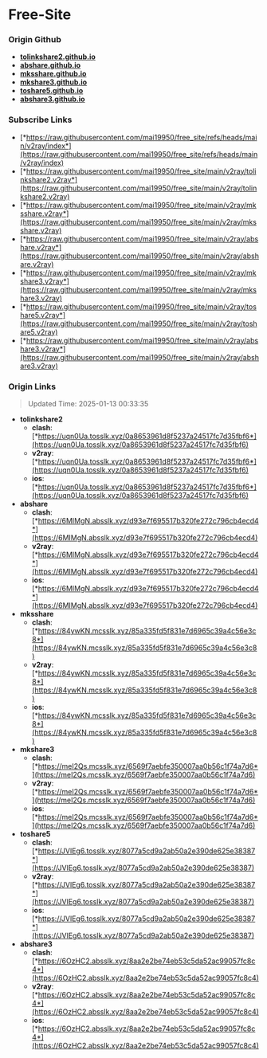 # Free-Site

### Origin Github

- [**tolinkshare2.github.io**](https://github.com/tolinkshare2/tolinkshare2.github.io)
- [**abshare.github.io**](https://github.com/abshare/abshare.github.io)
- [**mksshare.github.io**](https://github.com/mksshare/mksshare.github.io)
- [**mkshare3.github.io**](https://github.com/mkshare3/mkshare3.github.io)
- [**toshare5.github.io**](https://github.com/toshare5/toshare5.github.io)
- [**abshare3.github.io**](https://github.com/abshare3/abshare3.github.io)

### Subscribe Links

- [*https://raw.githubusercontent.com/mai19950/free_site/refs/heads/main/v2ray/index*](https://raw.githubusercontent.com/mai19950/free_site/refs/heads/main/v2ray/index)
- [*https://raw.githubusercontent.com/mai19950/free_site/main/v2ray/tolinkshare2.v2ray*](https://raw.githubusercontent.com/mai19950/free_site/main/v2ray/tolinkshare2.v2ray)
- [*https://raw.githubusercontent.com/mai19950/free_site/main/v2ray/mksshare.v2ray*](https://raw.githubusercontent.com/mai19950/free_site/main/v2ray/mksshare.v2ray)
- [*https://raw.githubusercontent.com/mai19950/free_site/main/v2ray/abshare.v2ray*](https://raw.githubusercontent.com/mai19950/free_site/main/v2ray/abshare.v2ray)
- [*https://raw.githubusercontent.com/mai19950/free_site/main/v2ray/mkshare3.v2ray*](https://raw.githubusercontent.com/mai19950/free_site/main/v2ray/mkshare3.v2ray)
- [*https://raw.githubusercontent.com/mai19950/free_site/main/v2ray/toshare5.v2ray*](https://raw.githubusercontent.com/mai19950/free_site/main/v2ray/toshare5.v2ray)
- [*https://raw.githubusercontent.com/mai19950/free_site/main/v2ray/abshare3.v2ray*](https://raw.githubusercontent.com/mai19950/free_site/main/v2ray/abshare3.v2ray)

### Origin Links

> Updated Time: 2025-01-13 00:33:35

- **tolinkshare2**
  - **clash**: [*https://uqn0Ua.tosslk.xyz/0a8653961d8f5237a24517fc7d35fbf6*](https://uqn0Ua.tosslk.xyz/0a8653961d8f5237a24517fc7d35fbf6)
  - **v2ray**: [*https://uqn0Ua.tosslk.xyz/0a8653961d8f5237a24517fc7d35fbf6*](https://uqn0Ua.tosslk.xyz/0a8653961d8f5237a24517fc7d35fbf6)
  - **ios**: [*https://uqn0Ua.tosslk.xyz/0a8653961d8f5237a24517fc7d35fbf6*](https://uqn0Ua.tosslk.xyz/0a8653961d8f5237a24517fc7d35fbf6)
- **abshare**
  - **clash**: [*https://6MIMgN.absslk.xyz/d93e7f695517b320fe272c796cb4ecd4*](https://6MIMgN.absslk.xyz/d93e7f695517b320fe272c796cb4ecd4)
  - **v2ray**: [*https://6MIMgN.absslk.xyz/d93e7f695517b320fe272c796cb4ecd4*](https://6MIMgN.absslk.xyz/d93e7f695517b320fe272c796cb4ecd4)
  - **ios**: [*https://6MIMgN.absslk.xyz/d93e7f695517b320fe272c796cb4ecd4*](https://6MIMgN.absslk.xyz/d93e7f695517b320fe272c796cb4ecd4)
- **mksshare**
  - **clash**: [*https://84ywKN.mcsslk.xyz/85a335fd5f831e7d6965c39a4c56e3c8*](https://84ywKN.mcsslk.xyz/85a335fd5f831e7d6965c39a4c56e3c8)
  - **v2ray**: [*https://84ywKN.mcsslk.xyz/85a335fd5f831e7d6965c39a4c56e3c8*](https://84ywKN.mcsslk.xyz/85a335fd5f831e7d6965c39a4c56e3c8)
  - **ios**: [*https://84ywKN.mcsslk.xyz/85a335fd5f831e7d6965c39a4c56e3c8*](https://84ywKN.mcsslk.xyz/85a335fd5f831e7d6965c39a4c56e3c8)
- **mkshare3**
  - **clash**: [*https://meI2Qs.mcsslk.xyz/6569f7aebfe350007aa0b56c1f74a7d6*](https://meI2Qs.mcsslk.xyz/6569f7aebfe350007aa0b56c1f74a7d6)
  - **v2ray**: [*https://meI2Qs.mcsslk.xyz/6569f7aebfe350007aa0b56c1f74a7d6*](https://meI2Qs.mcsslk.xyz/6569f7aebfe350007aa0b56c1f74a7d6)
  - **ios**: [*https://meI2Qs.mcsslk.xyz/6569f7aebfe350007aa0b56c1f74a7d6*](https://meI2Qs.mcsslk.xyz/6569f7aebfe350007aa0b56c1f74a7d6)
- **toshare5**
  - **clash**: [*https://JVlEg6.tosslk.xyz/8077a5cd9a2ab50a2e390de625e38387*](https://JVlEg6.tosslk.xyz/8077a5cd9a2ab50a2e390de625e38387)
  - **v2ray**: [*https://JVlEg6.tosslk.xyz/8077a5cd9a2ab50a2e390de625e38387*](https://JVlEg6.tosslk.xyz/8077a5cd9a2ab50a2e390de625e38387)
  - **ios**: [*https://JVlEg6.tosslk.xyz/8077a5cd9a2ab50a2e390de625e38387*](https://JVlEg6.tosslk.xyz/8077a5cd9a2ab50a2e390de625e38387)
- **abshare3**
  - **clash**: [*https://6OzHC2.absslk.xyz/8aa2e2be74eb53c5da52ac99057fc8c4*](https://6OzHC2.absslk.xyz/8aa2e2be74eb53c5da52ac99057fc8c4)
  - **v2ray**: [*https://6OzHC2.absslk.xyz/8aa2e2be74eb53c5da52ac99057fc8c4*](https://6OzHC2.absslk.xyz/8aa2e2be74eb53c5da52ac99057fc8c4)
  - **ios**: [*https://6OzHC2.absslk.xyz/8aa2e2be74eb53c5da52ac99057fc8c4*](https://6OzHC2.absslk.xyz/8aa2e2be74eb53c5da52ac99057fc8c4)
